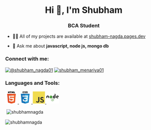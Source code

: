 <h1 align="center">Hi 👋, I'm Shubham</h1>
<h3 align="center">BCA Student</h3>

- 👨‍💻 All of my projects are available at [shubham-nagda.pages.dev](shubham-nagda.pages.dev)

- 💬 Ask me about **javascript, node js, mongo db**

<h3 align="left">Connect with me:</h3>
<p align="left">
<a href="https://twitter.com/@shubham_nagda01" target="blank"><img align="center" src="https://raw.githubusercontent.com/rahuldkjain/github-profile-readme-generator/master/src/images/icons/Social/twitter.svg" alt="@shubham_nagda01" height="30" width="40" /></a>
<a href="https://instagram.com/shubham_menariya01" target="blank"><img align="center" src="https://raw.githubusercontent.com/rahuldkjain/github-profile-readme-generator/master/src/images/icons/Social/instagram.svg" alt="shubham_menariya01" height="30" width="40" /></a>
</p>

<h3 align="left">Languages and Tools:</h3>
<p align="left"> <a href="https://www.w3schools.com/cpp/" target="_blank" rel="noreferrer"> <img src="https://raw.githubusercontent.com/devicons/devicon/master/icons/html5/html5-original-wordmark.svg" alt="html5" width="40" height="40"/> </a> <a href="https://developer.mozilla.org/en-US/docs/Web/JavaScript" target="_blank" rel="noreferrer"> <img src="https://raw.githubusercontent.com/devicons/devicon/master/icons/css3/css3-original-wordmark.svg" alt="css3" width="40" height="40"/> </a> <a href="https://www.w3.org/html/" target="_blank" rel="noreferrer"> <img src="https://raw.githubusercontent.com/devicons/devicon/master/icons/javascript/javascript-original.svg" alt="javascript" width="40" height="40"/> </a> <a href="https://nodejs.org" target="_blank" rel="noreferrer"> <img src="https://raw.githubusercontent.com/devicons/devicon/master/icons/nodejs/nodejs-original-wordmark.svg" alt="nodejs" width="40" height="40"/> </a> <a href="https://www.python.org" target="_blank" rel="noreferrer"> </a> </p>


<p>&nbsp;<img align="center" src="https://github-readme-stats.vercel.app/api?username=shubhamnagda&show_icons=true&locale=en" alt="shubhamnagda" /></p>

<p><img align="center" src="https://github-readme-streak-stats.herokuapp.com/?user=shubhamnagda&" alt="shubhamnagda" /></p>

